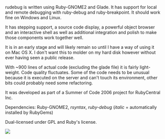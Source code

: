 rudebug is written using Ruby-GNOME2 and Glade. It has support for local and remote debugging with ruby-debug and ruby-breakpoint. It should work fine on Windows and Linux.

It has stepping support, a source code display, a powerful object browser and an interactive shell as well as additional integration and polish to make those components work together well.

It is in an early stage and will likely remain so until I have a way of using it on Mac OS X. I don't want this to molder on my hard disk however without ever having seen a public release.

With ~900 lines of actual code (excluding the glade file) it is fairly light-weight. Code quality fluctuates. Some of the code needs to be unusual because it is executed on the server and can't touch its environment, other bits could probably need some refactoring.

It was developed as part of a Summer of Code 2006 project for RubyCentral Inc.

Dependencies: Ruby-GNOME2, _rsyntax_, _ruby-debug_ (_italic_ = automatically installed by RubyGems)

Dual-licensed under GPL and Ruby's license.

[![](http://farm1.static.flickr.com/67/219160308_3c11a40f44_m.jpg)](http://www.flickr.com/photo_zoom.gne?id=219160308&size=o)
